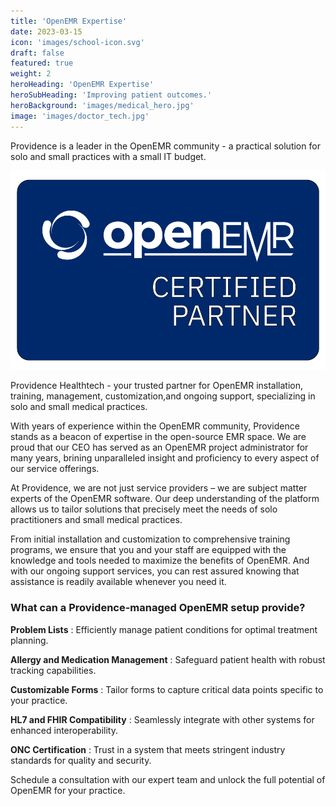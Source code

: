 ```yaml
---
title: 'OpenEMR Expertise'
date: 2023-03-15
icon: 'images/school-icon.svg'
draft: false
featured: true
weight: 2
heroHeading: 'OpenEMR Expertise'
heroSubHeading: 'Improving patient outcomes.'
heroBackground: 'images/medical_hero.jpg'
image: 'images/doctor_tech.jpg'
---
```


Providence is a leader in the OpenEMR community - a practical solution for solo and small practices with a small IT budget.

<!--more-->

![The OpenEMR Certified Partner logo](certified.png)

Providence Healthtech - your trusted partner for OpenEMR installation, training, management, customization,and ongoing support, specializing in solo and small medical practices.

With years of experience within the OpenEMR community, Providence stands as a beacon of expertise in the open-source EMR space. We are proud that our CEO has served as an OpenEMR project administrator for many years, brining unparalleled insight and proficiency to every aspect of our service offerings.

At Providence, we are not just service providers – we are subject matter experts of the OpenEMR software. Our deep understanding of the platform allows us to tailor solutions that precisely meet the needs of solo practitioners and small medical practices.

From initial installation and customization to comprehensive training programs, we ensure that you and your staff are equipped with the knowledge and tools needed to maximize the benefits of OpenEMR. And with our ongoing support services, you can rest assured knowing that assistance is readily available whenever you need it.

### What can a Providence-managed OpenEMR setup provide?

**Problem Lists**
: Efficiently manage patient conditions for optimal treatment planning.

**Allergy and Medication Management**
: Safeguard patient health with robust tracking capabilities.

**Customizable Forms**
: Tailor forms to capture critical data points specific to your practice.

**HL7 and FHIR Compatibility**
: Seamlessly integrate with other systems for enhanced interoperability.

**ONC Certification**
: Trust in a system that meets stringent industry standards for quality and security.

Schedule a consultation with our expert team and unlock the full potential of OpenEMR for your practice.